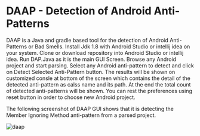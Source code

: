 # DAAP - Detection of Android Anti-Patterns


DAAP is a Java and gradle based tool for the detection of Android Anti-Patterns or Bad Smells.
Install Jdk 1.8 with Android Studio or intellij idea on your system.
Clone or download repository into Android Studio or intellij idea.
Run DAP.Java as it is the main GUI Screen.
Browse any Android project and start parsing.
Select any Android anti-pattern to detect and click on Detect Selected Anti-Pattern button.
The results will be shown on customized consle at bottom of the screen which contains the detail of the detected anti-pattern as
calss name and its path. 
At the end the total count of detected anti-patterns will be shown.
You can rest the preferences using reset button in order to choose new Android project. 

The following screenshot of DAAP GUI shows that it is detecting the Member Ignoring Method anti-pattern from a parsed project.

![daap](https://user-images.githubusercontent.com/51708029/59328046-d71e8d00-8d04-11e9-9e1a-a29520a897dd.PNG)
